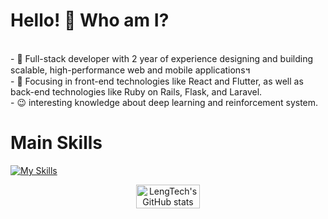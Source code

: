 <!--suppress HtmlDeprecatedAttribute -->
# Hello! 👋 Who am I? ##
<div>
<br/>
- 🔭 Full-stack developer with 2 year of experience designing and building scalable, high-performance web and mobile applications។<br/>
- 🌱 Focusing in front-end technologies like React and Flutter, as well as back-end technologies like Ruby on Rails, Flask, and Laravel.<br/>
<!-- - 👍 Experienced in DevOps, CI/CD, and Cloud infrastructure, especially with AWS and Azure also GCP<br/> -->
- 😉 interesting knowledge about deep learning and reinforcement system.</br>

</div>

# Main Skills #
[![My Skills](https://skillicons.dev/icons?i=dart,python,php,js,ruby,rails,react,flutter,flask,laravel,postgres,aws&perline=3)](https://skillicons.dev)

<p align="center" style="display: flex; justify-content: center; gap: 50px;">
  <img src="https://github-readme-stats.vercel.app/api?username=LengTech11&show_icons=true&theme=tokyonight" alt="LengTech's GitHub stats" width="45%" />
<!--   <img src="https://streak-stats.demolab.com?user=LengTech11&theme=tokyonight&hide_border=true&date_format=M%20j%5B%2C%20Y%5D&card_width=450" alt="GitHub Streak" width="45%" /> -->
</p>
